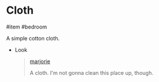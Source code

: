 # Cloth

#item #bedroom 

A simple cotton cloth.

- Look

  > [marjorie](characters/marjorie.md)
  >
  > A cloth. I'm not gonna clean this place up, though.